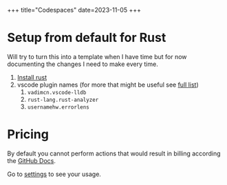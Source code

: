+++
title="Codespaces"
date=2023-11-05
+++

# Setup from default for Rust

Will try to turn this into a template when I have time but for now documenting the changes I need to make every time.

<!-- TODO: Add link to older docs -->

1. [Install rust](@/rust/install.md#installation)
2. vscode plugin names (for more that might be useful see [full list](https://c-git.github.io/broken_link_until_I_move_in_the_older_docs))
   1. `vadimcn.vscode-lldb`
   2. `rust-lang.rust-analyzer`
   3. `usernamehw.errorlens`

# Pricing

By default you cannot perform actions that would result in billing according the [GitHub Docs](https://docs.github.com/en/codespaces/overview#billing-for-codespaces).

Go to [settings](https://github.com/settings/billing/summary) to see your usage.
